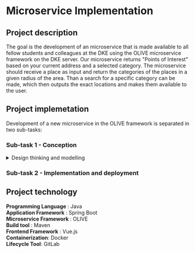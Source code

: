 # Microservice Implementation

## Project description

The goal is the development of an microservice that is made available to all fellow students and colleagues 
at the DKE using the OLIVE microservice framework on the DKE server. Our microservice returns "Points of Interest" 
based on your current address and a selected category. The microservice should receive a place as input 
and return the categories of the places in a given radius of the area. Than a search for a specific category can be made,
which then outputs the exact locations and makes them available to the user.



## Project implemetation

Development of a new microservice in the OLIVE framework is separated in two sub-tasks:


### Sub-task 1 - Conception 

	
<details>
<summary>Design thinking and modelling</summary>
<p>
Development and presentation of an exposé which represents our microservice. In addition, potential applications of microservices
are listed and detailed, and possible combinations with microservices from other groups are considered. Furthermore, the implementation 
of the service is planned and individual components of the application are modeled. In addition, APIs that are required for the implementation
 of the microservices are found and described.
</p>
</details>



### Sub-task 2 - Implementation and deployment



## Project technology

**Programming Language** : Java <br/>
**Application Framework** : Spring Boot <br/>
**Microservice Framework** : OLIVE <br/>
**Build tool** : Maven <br/>
**Frontend Framework** : Vue.js <br/>
**Containerization**: Docker <br/>
**Lifecycle Tool**: GitLab <br/>

